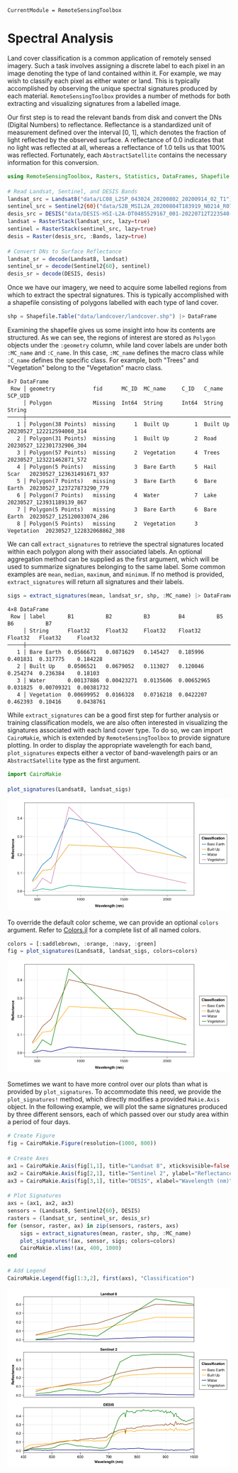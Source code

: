 ```@meta
CurrentModule = RemoteSensingToolbox
```

# Spectral Analysis

Land cover classification is a common application of remotely sensed imagery. Such a task involves 
assigning a discrete label to each pixel in an image denoting the type of land contained within
it. For example, we may wish to classify each pixel as either water or land. This is typically 
accomplished by observing the unique spectral signatures produced by each material. `RemoteSensingToolbox`
provides a number of methods for both extracting and visualizing signatures from a labelled image.

Our first step is to read the relevant bands from disk and convert the DNs (Digital Numbers) to 
reflectance. Reflectance is a standardized unit of measurement defined over the interval [0, 1], which
denotes the fraction of light reflected by the observed surface. A reflectance of 0.0 indicates that
no light was reflected at all, whereas a reflectance of 1.0 tells us that 100% was reflected. 
Fortunately, each `AbstractSatellite` contains the necessary information for this conversion.

```julia
using RemoteSensingToolbox, Rasters, Statistics, DataFrames, Shapefile

# Read Landsat, Sentinel, and DESIS Bands
landsat_src = Landsat8("data/LC08_L2SP_043024_20200802_20200914_02_T1")
sentinel_src = Sentinel2{60}("data/S2B_MSIL2A_20200804T183919_N0214_R070_T11UPT_20200804T230343")
desis_src = DESIS("data/DESIS-HSI-L2A-DT0485529167_001-20220712T223540-V0220")
landsat = RasterStack(landsat_src, lazy=true)
sentinel = RasterStack(sentinel_src, lazy=true)
desis = Raster(desis_src, :Bands, lazy=true)

# Convert DNs to Surface Reflectance
landsat_sr = decode(Landsat8, landsat)
sentinel_sr = decode(Sentinel2{60}, sentinel)
desis_sr = decode(DESIS, desis)
```

Once we have our imagery, we need to acquire some labelled regions from which to extract the spectral signatures. 
This is typically accomplished with a shapefile consisting of polygons labelled with each type of land cover.

```julia
shp = Shapefile.Table("data/landcover/landcover.shp") |> DataFrame
```

Examining the shapefile gives us some insight into how its contents are structured. As we can see, the regions of
interest are stored as `Polygon` objects under the `:geometry` column, while land cover labels are under both
`:MC_name` and `:C_name`. In this case, `:MC_name` defines the macro class while `:C_name` defines the specific class.
For example, both "Trees" and "Vegetation" belong to the "Vegetation" macro class.

```
8×7 DataFrame
 Row │ geometry            fid      MC_ID  MC_name     C_ID   C_name      SCP_UID                   
     │ Polygon             Missing  Int64  String      Int64  String      String                    
─────┼──────────────────────────────────────────────────────────────────────────────────────────────
   1 │ Polygon(38 Points)  missing      1  Built Up        1  Built Up    20230527_122212594060_314
   2 │ Polygon(31 Points)  missing      1  Built Up        2  Road        20230527_122301732906_304
   3 │ Polygon(57 Points)  missing      2  Vegetation      4  Trees       20230527_123221462871_572
   4 │ Polygon(5 Points)   missing      3  Bare Earth      5  Hail Scar   20230527_123631491671_937
   5 │ Polygon(7 Points)   missing      3  Bare Earth      6  Bare Earth  20230527_123727873290_779
   6 │ Polygon(7 Points)   missing      4  Water           7  Lake        20230527_123931189139_867
   7 │ Polygon(5 Points)   missing      3  Bare Earth      6  Bare Earth  20230527_125120033074_286
   8 │ Polygon(5 Points)   missing      2  Vegetation      3  Vegetation  20230527_122832068862_308
```

We can call `extract_signatures` to retrieve the spectral signatures located within each polygon along with
their associated labels. An optional aggregation method can be supplied as the first argument, which will be
used to summarize signatures belonging to the same label. Some common examples are `mean`, `median`, `maximum`, 
and `minimum`. If no method is provided, `extract_signatures` will return all signatures and their labels.

```julia
sigs = extract_signatures(mean, landsat_sr, shp, :MC_name) |> DataFrame
```

```
4×8 DataFrame
 Row │ label       B1          B2          B3         B4          B5        B6          B7         
     │ String      Float32     Float32     Float32    Float32     Float32   Float32     Float32    
─────┼─────────────────────────────────────────────────────────────────────────────────────────────
   1 │ Bare Earth  0.0566671   0.0871629   0.145427   0.185996    0.401831  0.317775    0.184228
   2 │ Built Up    0.0506521   0.0679052   0.113027   0.120046    0.254274  0.236384    0.18103
   3 │ Water       0.00137886  0.00423271  0.0135606  0.00652965  0.031825  0.00709321  0.00381732
   4 │ Vegetation  0.00699952  0.0166328   0.0716218  0.0422207   0.462393  0.10416     0.0438761
```

While `extract_signatures` can be a good first step for further analysis or training classification models, we are 
also often interested in visualizing the signatures associated with each land cover type. To do so, we can import
`CairoMakie`, which is extended by `RemoteSensingToolbox` to provide signature plotting. In order to display the
appropriate wavelength for each band, `plot_signatures` expects either a vector of band-wavelength pairs or an
`AbstractSatellite` type as the first argument.

```julia
import CairoMakie

plot_signatures(Landsat8, landsat_sigs)
```

![](figures/landsat_sigs_wong.png)

To override the default color scheme, we can provide an optional `colors` argument. Refer to 
[Colors.jl](https://juliagraphics.github.io/Colors.jl/stable/namedcolors/) for a complete list of all named colors.

```julia
colors = [:saddlebrown, :orange, :navy, :green]
fig = plot_signatures(Landsat8, landsat_sigs, colors=colors)
```

![](figures/landsat_sigs_custom.png)

Sometimes we want to have more control over our plots than what is provided by `plot_signatures`. To accommodate
this need, we provide the `plot_signatures!` method, which directly modifies a provided `Makie.Axis` object. In
the following example, we will plot the same signatures produced by three different sensors, each of which passed
over our study area within a period of four days.

```julia
# Create Figure
fig = CairoMakie.Figure(resolution=(1000, 800))

# Create Axes
ax1 = CairoMakie.Axis(fig[1,1], title="Landsat 8", xticksvisible=false, xticklabelsvisible=false)
ax2 = CairoMakie.Axis(fig[2,1], title="Sentinel 2", ylabel="Reflectance", ylabelfont=:bold, xticksvisible=false, xticklabelsvisible=false)
ax3 = CairoMakie.Axis(fig[3,1], title="DESIS", xlabel="Wavelength (nm)", xlabelfont=:bold)

# Plot Signatures
axs = (ax1, ax2, ax3)
sensors = (Landsat8, Sentinel2{60}, DESIS)
rasters = (landsat_sr, sentinel_sr, desis_sr)
for (sensor, raster, ax) in zip(sensors, rasters, axs)
    sigs = extract_signatures(mean, raster, shp, :MC_name)
    plot_signatures!(ax, sensor, sigs; colors=colors)
    CairoMakie.xlims!(ax, 400, 1000)
end

# Add Legend
CairoMakie.Legend(fig[1:3,2], first(axs), "Classification")
```

![](figures/multisensor_sigs.png)